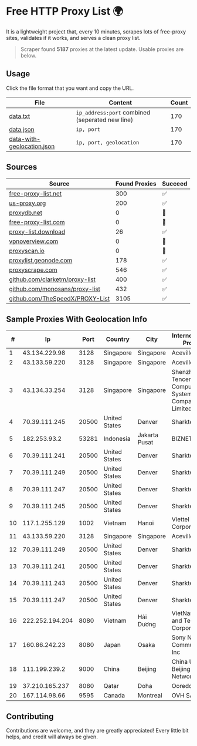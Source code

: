 
# Free HTTP Proxy List 🌍

It is a lightweight project that, every 10 minutes, scrapes lots of free-proxy sites, validates if it works, and serves a clean proxy list.


> Scraper found **5187** proxies at the latest update. Usable proxies are below.

## Usage

Click the file format that you want and copy the URL.


|File|Content|Count|
|----|-------|-----|
|[data.txt](https://raw.githubusercontent.com/themiralay/Proxy-List-World/master/data.txt)|`ip_address:port` combined (seperated new line)|170|
|[data.json](https://raw.githubusercontent.com/themiralay/Proxy-List-World/master/data.json)|`ip, port`|170|
|[data-with-geolocation.json](https://raw.githubusercontent.com/themiralay/Proxy-List-World/master/data-with-geolocation.json)|`ip, port, geolocation`|170|

## Sources

|Source|Found Proxies|Succeed|
|------|-------------|-------|
|[free-proxy-list.net](https://free-proxy-list.net)|300|✅|
|[us-proxy.org](https://www.us-proxy.org)|200|✅|
|[proxydb.net](http://proxydb.net)|0|🚫|
|[free-proxy-list.com](https://free-proxy-list.com/?page=&port=&type%5B%5D=http&type%5B%5D=https&up_time=0&search=Search)|0|🚫|
|[proxy-list.download](https://www.proxy-list.download/HTTP)|26|✅|
|[vpnoverview.com](https://vpnoverview.com/privacy/anonymous-browsing/free-proxy-servers)|0|🚫|
|[proxyscan.io](https://www.proxyscan.io)|0|🚫|
|[proxylist.geonode.com](https://proxylist.geonode.com/api/proxy-list?limit=300&page=1&sort_by=lastChecked&sort_type=desc&protocols=http,https)|178|✅|
|[proxyscrape.com](https://api.proxyscrape.com/v2/?request=displayproxies&protocol=http&timeout=10000&country=all&ssl=all&anonymity=all)|546|✅|
|[github.com/clarketm/proxy-list](https://raw.githubusercontent.com/clarketm/proxy-list/master/proxy-list-raw.txt)|400|✅|
|[github.com/monosans/proxy-list](https://raw.githubusercontent.com/monosans/proxy-list/main/proxies/http.txt)|432|✅|
|[github.com/TheSpeedX/PROXY-List](https://raw.githubusercontent.com/TheSpeedX/PROXY-List/master/http.txt)|3105|✅|


## Sample Proxies With Geolocation Info

|#|Ip|Port|Country|City|Internet Service Provider|
|-|--|----|-------|----|-------------------------|
|1|43.134.229.98|3128|Singapore|Singapore|Aceville Pte.ltd|
|2|43.133.59.220|3128|Singapore|Singapore|Aceville Pte.ltd|
|3|43.134.33.254|3128|Singapore|Singapore|Shenzhen Tencent Computer Systems Company Limited|
|4|70.39.111.245|20500|United States|Denver|Sharktech|
|5|182.253.93.2|53281|Indonesia|Jakarta Pusat|BIZNET|
|6|70.39.111.241|20500|United States|Denver|Sharktech|
|7|70.39.111.249|20500|United States|Denver|Sharktech|
|8|70.39.111.247|20500|United States|Denver|Sharktech|
|9|70.39.111.245|20500|United States|Denver|Sharktech|
|10|117.1.255.129|1002|Vietnam|Hanoi|Viettel Corporation|
|11|43.133.59.220|3128|Singapore|Singapore|Aceville Pte.ltd|
|12|70.39.111.249|20500|United States|Denver|Sharktech|
|13|70.39.111.241|20500|United States|Denver|Sharktech|
|14|70.39.111.243|20500|United States|Denver|Sharktech|
|15|70.39.111.247|20500|United States|Denver|Sharktech|
|16|222.252.194.204|8080|Vietnam|Hải Dương|VietNam Post and Telecom Corporation|
|17|160.86.242.23|8080|Japan|Osaka|Sony Network Communications Inc|
|18|111.199.239.2|9000|China|Beijing|China Unicom Beijing Province Network|
|19|37.210.165.237|8080|Qatar|Doha|Ooredoo-MBB|
|20|167.114.98.66|9595|Canada|Montreal|OVH SAS|



## Contributing

Contributions are welcome, and they are greatly appreciated! Every
little bit helps, and credit will always be given.

